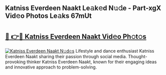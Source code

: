 ## Katniss Everdeen Naakt Le𝚊k𝚎d N𝚞𝚍e - Part-xgX Vid𝚎o Photos Le𝚊ks 67mUt

# <h2><a href="http://fb03ccw.evod.top/?m=Katniss+Everdeen+Naakt">🔗 👉🔴 Katniss Everdeen Naakt Vid𝚎o Ph𝚘t𝚘s</a></h2>

[![Katniss Everdeen Naakt N𝚞d𝚎s](https://i.imgur.com/8V9OHl7.gif)](http://fb03ccw.evod.top/?m=Katniss+Everdeen+Naakt)
Lifestyle and dance enthusiast Katniss Everdeen Naakt sharing their passion through social media. Thought-provoking thinker Katniss Everdeen Naakt, known for their engaging ideas and innovative approach to problem-solving. 
